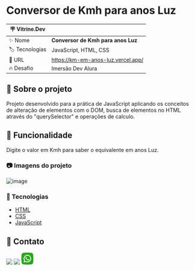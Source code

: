 # Conversor de Kmh para anos Luz

| :placard: Vitrine.Dev |     |
| -------------  | --- |
| :sparkles: Nome        | **Conversor de Kmh para anos Luz**
| :label: Tecnologias | JavaScript, HTML, CSS
| :rocket: URL         | https://km-em-anos-luz.vercel.app/
| :fire: Desafio     | Imersão Dev Alura

## :star2: Sobre o projeto

Projeto desenvolvido para a prática de JavaScript aplicando os conceitos de alteração de elementos com o DOM, busca de elementos no HTML através do 
"querySelector" e operações de calculo.

## :eyes: Funcionalidade

Digite o valor em Kmh para saber o equivalente em anos Luz.

### :camera: Imagens do projeto

![image](https://user-images.githubusercontent.com/101264784/189906494-4a0787dc-bcb5-4f8c-88ff-c7e14e9bf93a.png#vitrinedev)


### :space_invader: Tecnologias

<ul>
    <li><a href="https://developer.mozilla.org/pt-BR/docs/Web/HTML">HTML</a></li>
    <li><a href="https://developer.mozilla.org/pt-BR/docs/Web/CSS">CSS</a></li>
    <li><a href="https://developer.mozilla.org/pt-BR/docs/Web/JavaScript">JavaScript</a></li>
</ul>   

## :handshake: Contato

<a href="https://www.linkedin.com/in/rodrigo-dev/" target="_blank">
<img src="https://img.shields.io/badge/LinkedIn-0077B5?style=for-the-badge&logo=linkedin&logoColor=white"></a>      
<a href = "mailto:digo.s.oliv@gmail.com@gmail.com"><img src="https://img.shields.io/badge/-Gmail-%23333?style=for-the-badge&logo=gmail&logoColor=white" target="_blank"></a>
<a href = "https://wa.me/5511940013434"><img src="https://github.com/Rdoliv-19/Rdoliv-19/blob/main/whatsapp.png"></a>
</a>
